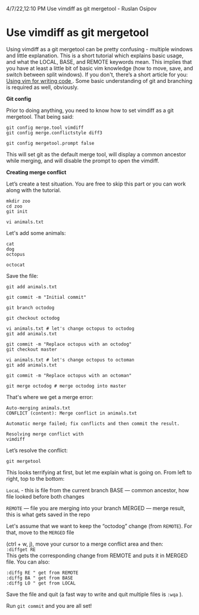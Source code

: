 4/7/22,12:10 PM Use vimdiff as git mergetool - Ruslan Osipov

# Use vimdiff as git mergetool

Using vimdiff as a git mergetool can be pretty confusing - multiple windows and little explanation. This is a short
tutorial which explains basic usage, and what the LOCAL, BASE, and REMOTE keywords mean. This implies that
you have at least a little bit of basic vim knowledge (how to move, save, and switch between split windows). If
you don't, there’s a short article for you:
[Using vim for writing code ](http://www.rosipov.com/blog/using-vim-for-writing-code/). Some basic understanding of git and branching is required as well, obviously.

__Git config__  

Prior to doing anything, you need to know how to set vimdiff as a git mergetool. That being said:  
```
git config merge.tool vimdiff
git config merge.conflictstyle diff3

git config mergetool.prompt false
```  

This will set git as the default merge tool, will display a common ancestor while merging, and will disable the
prompt to open the vimdiff.

__Creating merge conflict__  

Let’s create a test situation. You are free to skip this part or you can work along with the tutorial.
```
mkdir zoo
cd zoo
git init

vi animals.txt
```  

Let's add some animals:  

```
cat
dog
octopus

octocat
```  

Save the file:  

```
git add animals.txt

git commit -m "Initial commit"

git branch octodog

git checkout octodog

vi animals.txt # let's change octopus to octodog
git add animals.txt

git commit -m "Replace octopus with an octodog"
git checkout master

vi animals.txt # let's change octopus to octoman
git add animals.txt

git commit -m "Replace octopus with an octoman"

git merge octodog # merge octodog into master
```  

That's where we get a merge error:  

```
Auto-merging animals.txt
CONFLICT (content): Merge conflict in animals.txt

Automatic merge failed; fix conflicts and then commit the result.

Resolving merge conflict with
vimdiff
```  

Let’s resolve the conflict:  

`git mergetool`  

This looks terrifying at first, but let me explain what is going on.
From left to right, top to the bottom:  

`LocaL` - this is file from the current branch BASE — common ancestor, how file looked before both changes

`REMOTE` — file you are merging into your branch MERGED — merge result, this is what gets saved in the repo

Let's assume that we want to keep the “octodog” change (from `REMOTE`). For that, move to the `MERGED` file

(ctrl + w, j), move your cursor to a merge conflict area and then:  
`:diffget RE`  
This gets the corresponding change from REMOTE and puts it in MERGED file. You can also:  
```
:diffg RE " get from REMOTE
:diffg BA " get from BASE
:diffg LO " get from LOCAL
```  
Save the file and quit (a fast way to write and quit multiple files is `:wqa` ).

Run `git commit` and you are all set!
